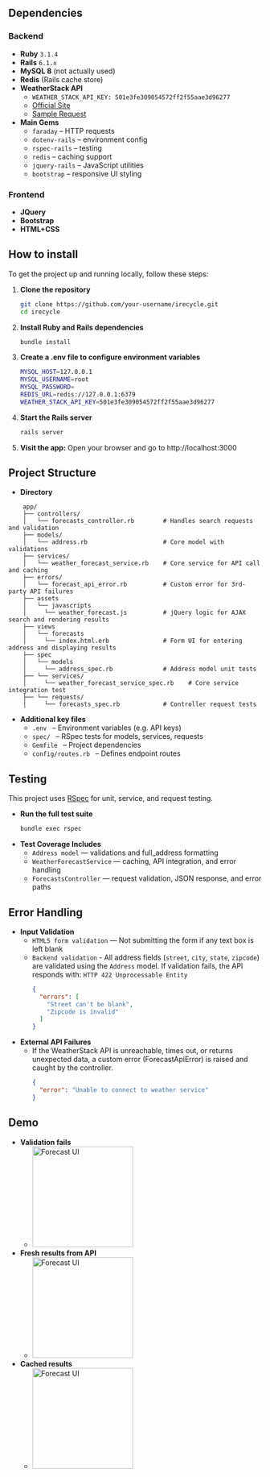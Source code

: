 ## Dependencies
###  Backend
- **Ruby** `3.1.4`
- **Rails** `6.1.x`
- **MySQL 8** (not actually used)
- **Redis** (Rails cache store)
- **WeatherStack API**
  - `WEATHER_STACK_API_KEY: 501e3fe309054572ff2f55aae3d96277`
  - [Official Site](https://weatherstack.com/)
  - [Sample Request](http://api.weatherstack.com/forecast?access_key=501e3fe309054572ff2f55aae3d96277&query=One%2BApple%2BPark%2BWay%252C%2BCupertino%252C%2BCA%2B95014)
- **Main Gems**
  - `faraday` – HTTP requests
  - `dotenv-rails` – environment config
  - `rspec-rails` – testing
  - `redis` – caching support
  - `jquery-rails` – JavaScript utilities
  - `bootstrap` – responsive UI styling
###  Frontend
- **JQuery**
- **Bootstrap**
- **HTML+CSS**

## How to install
To get the project up and running locally, follow these steps:

1. **Clone the repository**

   ```bash
   git clone https://github.com/your-username/irecycle.git
   cd irecycle
2. **Install Ruby and Rails dependencies**
   ```bash
   bundle install
3. **Create a .env file to configure environment variables**
   ```bash
   MYSQL_HOST=127.0.0.1
   MYSQL_USERNAME=root
   MYSQL_PASSWORD=
   REDIS_URL=redis://127.0.0.1:6379
   WEATHER_STACK_API_KEY=501e3fe309054572ff2f55aae3d96277
4. **Start the Rails server**
   ```bash
   rails server
5. **Visit the app:**
   Open your browser and go to http://localhost:3000

   
## Project Structure
- **Directory**
```
    app/
    ├── controllers/
    │   └── forecasts_controller.rb        # Handles search requests and validation
    ├── models/
    │   └── address.rb                     # Core model with validations
    ├── services/
    │   └── weather_forecast_service.rb    # Core service for API call and caching
    ├── errors/
    │   └── forecast_api_error.rb          # Custom error for 3rd-party API failures
    ├── assets
    │   └── javascripts
    │     └── weather_forecast.js          # jQuery logic for AJAX search and rendering results
    ├── views
    │   └── forecasts
    │     └── index.html.erb               # Form UI for entering address and displaying results
    ├── spec
    │   └── models
    │     └── address_spec.rb              # Address model unit tests
    ├── └── services/
    │     └── weather_forecast_service_spec.rb    # Core service integration test
    ├── └── requests/
    │     └── forecasts_spec.rb            # Controller request tests
```
- **Additional key files**
  - `.env ` – Environment variables (e.g. API keys)
  - `spec/ ` – RSpec tests for models, services, requests
  - `Gemfile ` – Project dependencies
  - `config/routes.rb ` – Defines endpoint routes

## Testing
This project uses [RSpec](https://rspec.info/) for unit, service, and request testing.
- **Run the full test suite**
    ```bash
    bundle exec rspec
- **Test Coverage Includes**
  - `Address model` — validations and full_address formatting
  - `WeatherForecastService` — caching, API integration, and error handling
  - `ForecastsController` — request validation, JSON response, and error paths

## Error Handling
- **Input Validation**
  - `HTML5 form validation` — Not submitting the form if any text box is left blank
  - `Backend validation` - All address fields (`street`, `city`, `state`, `zipcode`) are validated using the `Address` model. If validation fails, the API responds with: `HTTP 422 Unprocessable Entity`
    ```json
    {
      "errors": [
        "Street can't be blank",
        "Zipcode is invalid"
      ]
    }
- **External API Failures**
  - If the WeatherStack API is unreachable, times out, or returns unexpected data, a custom error (ForecastApiError) is raised and caught by the controller.
    ```json
    {
      "error": "Unable to connect to weather service"
    }

## Demo
- **Validation fails**
  - <img src="https://res.cloudinary.com/dz9oneies/image/upload/v1744658944/s1_eiiilg.png" alt="Forecast UI" width="200"/>
- **Fresh results from API**
  - <img src="https://res.cloudinary.com/dz9oneies/image/upload/v1744658944/s2_ftxzfi.png" alt="Forecast UI" width="200"/>
- **Cached results**
  - <img src="https://res.cloudinary.com/dz9oneies/image/upload/v1744658944/s3_b7dxkk.png" alt="Forecast UI" width="200"/>